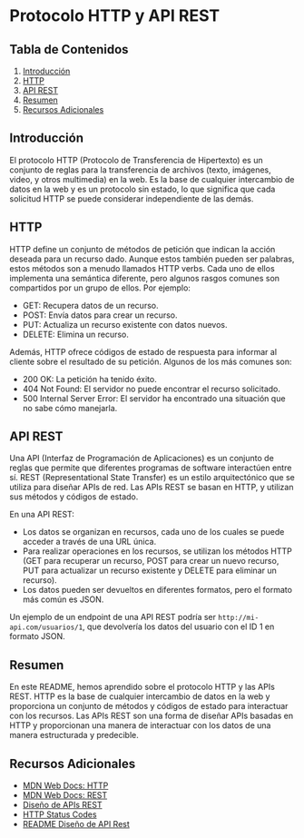 # Protocolo HTTP y API REST

## Tabla de Contenidos

1. [Introducción](#introducción)
2. [HTTP](#http)
3. [API REST](#api-rest)
4. [Resumen](#resumen)
5. [Recursos Adicionales](#recursos-adicionales)

## Introducción

El protocolo HTTP (Protocolo de Transferencia de Hipertexto) es un conjunto de reglas para la transferencia de archivos (texto, imágenes, video, y otros multimedia) en la web. Es la base de cualquier intercambio de datos en la web y es un protocolo sin estado, lo que significa que cada solicitud HTTP se puede considerar independiente de las demás.

## HTTP

HTTP define un conjunto de métodos de petición que indican la acción deseada para un recurso dado. Aunque estos también pueden ser palabras, estos métodos son a menudo llamados HTTP verbs. Cada uno de ellos implementa una semántica diferente, pero algunos rasgos comunes son compartidos por un grupo de ellos. Por ejemplo:

- GET: Recupera datos de un recurso.
- POST: Envía datos para crear un recurso.
- PUT: Actualiza un recurso existente con datos nuevos.
- DELETE: Elimina un recurso.

Además, HTTP ofrece códigos de estado de respuesta para informar al cliente sobre el resultado de su petición. Algunos de los más comunes son:

- 200 OK: La petición ha tenido éxito.
- 404 Not Found: El servidor no puede encontrar el recurso solicitado.
- 500 Internal Server Error: El servidor ha encontrado una situación que no sabe cómo manejarla.

## API REST

Una API (Interfaz de Programación de Aplicaciones) es un conjunto de reglas que permite que diferentes programas de software interactúen entre sí. REST (Representational State Transfer) es un estilo arquitectónico que se utiliza para diseñar APIs de red. Las APIs REST se basan en HTTP, y utilizan sus métodos y códigos de estado.

En una API REST:

- Los datos se organizan en recursos, cada uno de los cuales se puede acceder a través de una URL única.
- Para realizar operaciones en los recursos, se utilizan los métodos HTTP (GET para recuperar un recurso, POST para crear un nuevo recurso, PUT para actualizar un recurso existente y DELETE para eliminar un recurso).
- Los datos pueden ser devueltos en diferentes formatos, pero el formato más común es JSON.

Un ejemplo de un endpoint de una API REST podría ser `http://mi-api.com/usuarios/1`, que devolvería los datos del usuario con el ID 1 en formato JSON.

## Resumen

En este README, hemos aprendido sobre el protocolo HTTP y las APIs REST. HTTP es la base de cualquier intercambio de datos en la web y proporciona un conjunto de métodos y códigos de estado para interactuar con los recursos. Las APIs REST son una forma de diseñar APIs basadas en HTTP y proporcionan una manera de interactuar con los datos de una manera estructurada y predecible.

## Recursos Adicionales

- [MDN Web Docs: HTTP](https://developer.mozilla.org/es/docs/Web/HTTP)
- [MDN Web Docs: REST](https://developer.mozilla.org/es/docs/Glossary/REST)
- [Diseño de APIs REST](https://www.youtube.com/watch?v=7YcW25PHnAA)
- [HTTP Status Codes](https://httpstatuses.com/)
- [README Diseño de API Rest](./diseno-api.md)
